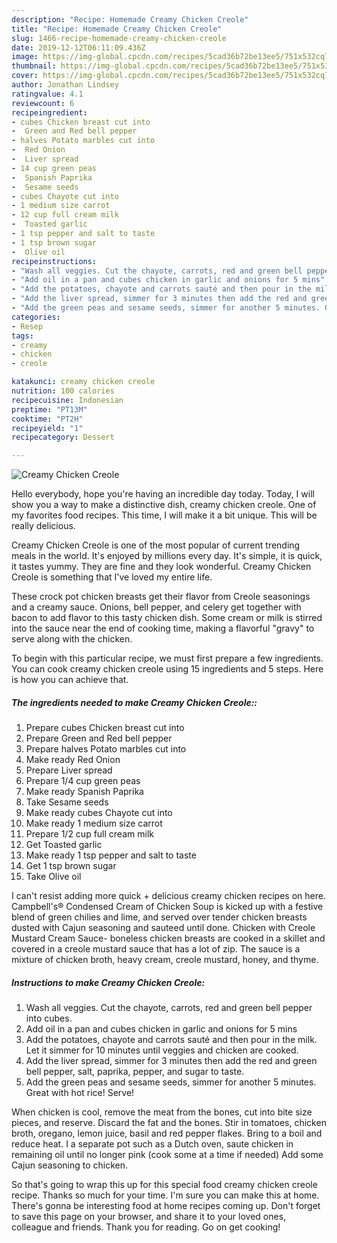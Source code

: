 ```yaml
---
description: "Recipe: Homemade Creamy Chicken Creole"
title: "Recipe: Homemade Creamy Chicken Creole"
slug: 1466-recipe-homemade-creamy-chicken-creole
date: 2019-12-12T06:11:09.436Z
image: https://img-global.cpcdn.com/recipes/5cad36b72be13ee5/751x532cq70/creamy-chicken-creole-recipe-main-photo.jpg
thumbnail: https://img-global.cpcdn.com/recipes/5cad36b72be13ee5/751x532cq70/creamy-chicken-creole-recipe-main-photo.jpg
cover: https://img-global.cpcdn.com/recipes/5cad36b72be13ee5/751x532cq70/creamy-chicken-creole-recipe-main-photo.jpg
author: Jonathan Lindsey
ratingvalue: 4.1
reviewcount: 6
recipeingredient:
- cubes Chicken breast cut into
-  Green and Red bell pepper
- halves Potato marbles cut into
-  Red Onion
-  Liver spread
- 14 cup green peas
-  Spanish Paprika
-  Sesame seeds
- cubes Chayote cut into
- 1 medium size carrot
- 12 cup full cream milk
-  Toasted garlic
- 1 tsp pepper and salt to taste
- 1 tsp brown sugar
-  Olive oil
recipeinstructions:
- "Wash all veggies. Cut the chayote, carrots, red and green bell pepper into cubes."
- "Add oil in a pan and cubes chicken in garlic and onions for 5 mins"
- "Add the potatoes, chayote and carrots sauté and then pour in the milk. Let it simmer for 10 minutes until veggies and chicken are cooked."
- "Add the liver spread, simmer for 3 minutes then add the red and green bell pepper, salt, paprika, pepper, and sugar to taste."
- "Add the green peas and sesame seeds, simmer for another 5 minutes. Great with hot rice! Serve!"
categories:
- Resep
tags:
- creamy
- chicken
- creole

katakunci: creamy chicken creole
nutrition: 100 calories
recipecuisine: Indonesian
preptime: "PT13M"
cooktime: "PT2H"
recipeyield: "1"
recipecategory: Dessert

---
```



![Creamy Chicken Creole](https://img-global.cpcdn.com/recipes/5cad36b72be13ee5/751x532cq70/creamy-chicken-creole-recipe-main-photo.jpg)

Hello everybody, hope you're having an incredible day today. Today, I will show you a way to make a distinctive dish, creamy chicken creole. One of my favorites food recipes. This time, I will make it a bit unique. This will be really delicious.

Creamy Chicken Creole is one of the most popular of current trending meals in the world. It's enjoyed by millions every day. It's simple, it is quick, it tastes yummy. They are fine and they look wonderful. Creamy Chicken Creole is something that I've loved my entire life.

These crock pot chicken breasts get their flavor from Creole seasonings and a creamy sauce. Onions, bell pepper, and celery get together with bacon to add flavor to this tasty chicken dish. Some cream or milk is stirred into the sauce near the end of cooking time, making a flavorful &#34;gravy&#34; to serve along with the chicken.


To begin with this particular recipe, we must first prepare a few ingredients. You can cook creamy chicken creole using 15 ingredients and 5 steps. Here is how you can achieve that.

##### The ingredients needed to make Creamy Chicken Creole::

1. Prepare cubes Chicken breast cut into
1. Prepare  Green and Red bell pepper
1. Prepare halves Potato marbles cut into
1. Make ready  Red Onion
1. Prepare  Liver spread
1. Prepare 1/4 cup green peas
1. Make ready  Spanish Paprika
1. Take  Sesame seeds
1. Make ready cubes Chayote cut into
1. Make ready 1 medium size carrot
1. Prepare 1/2 cup full cream milk
1. Get  Toasted garlic
1. Make ready 1 tsp pepper and salt to taste
1. Get 1 tsp brown sugar
1. Take  Olive oil


I can&#39;t resist adding more quick + delicious creamy chicken recipes on here. Campbell&#39;s® Condensed Cream of Chicken Soup is kicked up with a festive blend of green chilies and lime, and served over tender chicken breasts dusted with Cajun seasoning and sauteed until done. Chicken with Creole Mustard Cream Sauce- boneless chicken breasts are cooked in a skillet and covered in a creole mustard sauce that has a lot of zip. The sauce is a mixture of chicken broth, heavy cream, creole mustard, honey, and thyme. 

##### Instructions to make Creamy Chicken Creole:

1. Wash all veggies. Cut the chayote, carrots, red and green bell pepper into cubes.
1. Add oil in a pan and cubes chicken in garlic and onions for 5 mins
1. Add the potatoes, chayote and carrots sauté and then pour in the milk. Let it simmer for 10 minutes until veggies and chicken are cooked.
1. Add the liver spread, simmer for 3 minutes then add the red and green bell pepper, salt, paprika, pepper, and sugar to taste.
1. Add the green peas and sesame seeds, simmer for another 5 minutes. Great with hot rice! Serve!


When chicken is cool, remove the meat from the bones, cut into bite size pieces, and reserve. Discard the fat and the bones. Stir in tomatoes, chicken broth, oregano, lemon juice, basil and red pepper flakes. Bring to a boil and reduce heat. I a separate pot such as a Dutch oven, saute chicken in remaining oil until no longer pink (cook some at a time if needed) Add some Cajun seasoning to chicken. 

So that's going to wrap this up for this special food creamy chicken creole recipe. Thanks so much for your time. I'm sure you can make this at home. There's gonna be interesting food at home recipes coming up. Don't forget to save this page on your browser, and share it to your loved ones, colleague and friends. Thank you for reading. Go on get cooking!
